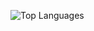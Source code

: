
![Top Languages](https://github-readme-stats.vercel.app/api/top-langs/?username=AtlasICL&layout=compact&hide_progress=true)

